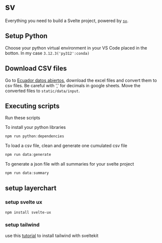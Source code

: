 # sv

Everything you need to build a Svelte project, powered by [`sv`](https://github.com/sveltejs/cli).

## Setup Python
Choose your python virtual environment in your VS Code placed in the botton. In my case `3.12.3('py312':conda)`

## Download CSV files
Go to [Ecuador datos abiertos](https://www.datosabiertos.gob.ec/dataset/personas-desaparecidas), download the excel files and convert them to csv files. Be careful with ',' for decimals in google sheets. Move the converted files to `static/data/input`.

## Executing scripts 
Run these scripts

To install your python libraries
```javascript
npm run python:dependencies
```

To load a csv file, clean and generate one cumulated csv file
```javascript
npm run data:generate
```

To generate a json file with all summaries for your svelte project
```javascript
npm run data:summary
```

## setup layerchart
### setup svelte ux
```bash
npm install svelte-ux
```
### setup tailwind
use this [tutorial](https://tailwindcss.com/docs/guides/sveltekit) to install tailwind with sveltekit
